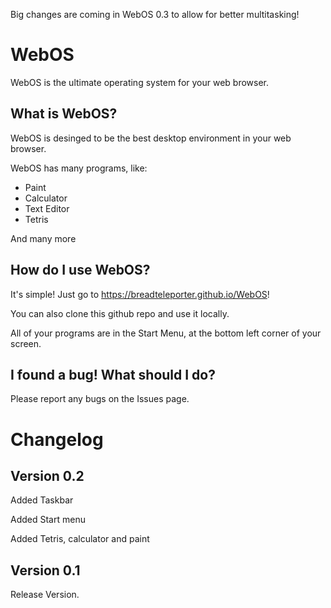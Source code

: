 Big changes are coming in WebOS 0.3 to allow for better multitasking!

# WebOS
WebOS is the ultimate operating system for your web browser.

## What is WebOS?
WebOS is desinged to be the best desktop environment in your web browser.

WebOS has many programs, like:
* Paint
* Calculator
* Text Editor
* Tetris

And many more

## How do I use WebOS?
It's simple! Just go to https://breadteleporter.github.io/WebOS!

You can also clone this github repo and use it locally.

All of your programs are in the Start Menu, at the bottom left corner of your screen.

## I found a bug! What should I do?

Please report any bugs on the Issues page.

# Changelog

## Version 0.2
Added Taskbar

Added Start menu

Added Tetris, calculator and paint

## Version 0.1
Release Version.
